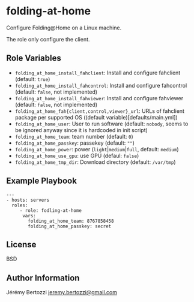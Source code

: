 # folding-at-home

Configure Folding@Home on a Linux machine.

The role only configure the client.

## Role Variables

* `folding_at_home_install_fahclient`: Install and configure fahclient (default: `true`)
* `folding_at_home_install_fahcontrol`: Install and configure fahcontrol (default: `false`, not implemented)
* `folding_at_home_install_fahviewer`: Install and configure fahviewer (default: `false`, not implemented)
* `folding_at_home_fah{client,control,viewer}_url`: URLs of fahclient package per supported OS ((default variable)[defaults/main.yml])
* `folding_at_home_user`:  User to run software (default: `nobody`, seems to be ignored anyway since it is hardcoded in init script)
* `folding_at_home_team`: team number (default: `0`)
* `folding_at_home_passkey`: passekey (default: `""`)
* `folding_at_home_power`: power (`light`|`medium`|`full`, default: `medium`)
* `folding_at_home_use_gpu`: use GPU (defaul: `false`)
* `folding_at_home_tmp_dir`: Download directory (default: `/var/tmp`)

## Example Playbook

```
---
- hosts: servers
  roles:
     - role: fodling-at-home
      vars:
        folding_at_home_team: 8767858458
        folding_at_home_passkey: secret
```

## License

BSD

## Author Information

Jérémy Bertozzi <jeremy.bertozzi@gmail.com>
